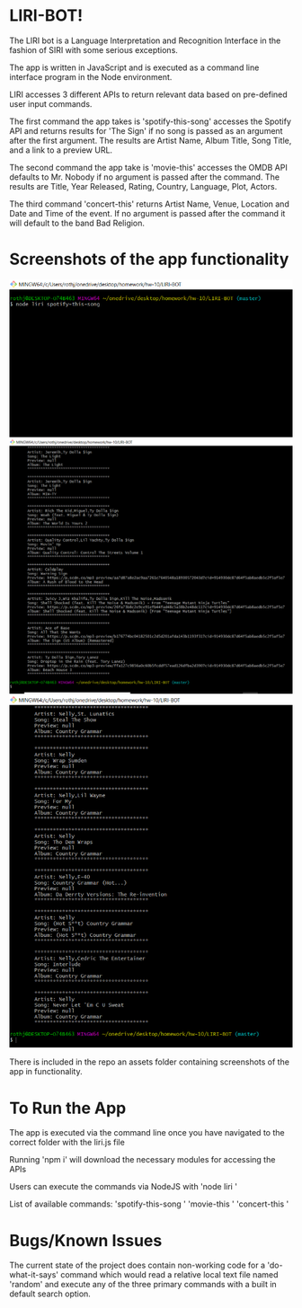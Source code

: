 # LIRI-BOT!

The LIRI bot is a Language Interpretation and Recognition Interface in the fashion of SIRI with some serious exceptions.

The app is written in JavaScript and is executed as a command line interface program in the Node environment. 

LIRI accesses 3 different APIs to return relevant data based on pre-defined user input commands.

The first command the app takes is 'spotify-this-song' accesses the Spotify API and returns results for 'The Sign' if no song is passed as an argument after the first argument.
The results are Artist Name, Album Title, Song Title, and a link to a preview URL.

The second command the app take is 'movie-this' accesses the OMDB API defaults to Mr. Nobody if no argument is passed after the command. The results are Title, Year Released, Rating, Country, Language, Plot, Actors.

The third command 'concert-this' returns Artist Name, Venue, Location and Date and Time of the event. If no argument is passed after the command it will default to the band Bad Religion.

# Screenshots of the app functionality
![Spotify-this-song No Argument](/assets/spotify-this-song.png)
![Spotify-this-song No Argument with results](/assets/spotify-this-song-result.png)
![Spotify-this-song With Argument Passed](/assets/spotify-this-song-country-grammar.png)

There is included in the repo an assets folder containing screenshots of the app in functionality.

# To Run the App
The app is executed via the command line once you have navigated to the correct folder with the liri.js file

Running 'npm i' will download the necessary modules for accessing the APIs

Users can execute the commands via NodeJS with 'node liri <command here>'

List of available commands:
'spotify-this-song <string>'
'movie-this <string>'
'concert-this <string>'

# Bugs/Known Issues
The current state of the project does contain non-working code for a 'do-what-it-says' command which would read a relative local text file named 'random' and execute any of the three primary commands with a built in default search option. 

